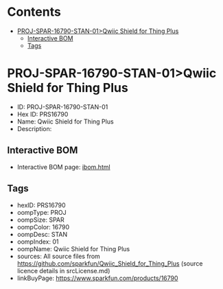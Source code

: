 



Contents
========

* [PROJ-SPAR-16790-STAN-01>Qwiic Shield for Thing Plus](#proj-spar-16790-stan-01qwiic-shield-for-thing-plus)
	* [Interactive BOM](#interactive-bom)
	* [Tags](#tags)

# PROJ-SPAR-16790-STAN-01>Qwiic Shield for Thing Plus

- ID: PROJ-SPAR-16790-STAN-01
- Hex ID: PRS16790
- Name: Qwiic Shield for Thing Plus
- Description: 

## Interactive BOM

- Interactive BOM page: [ibom.html](kicad/bom/ibom.html)

## Tags

- hexID: PRS16790
- oompType: PROJ
- oompSize: SPAR
- oompColor: 16790
- oompDesc: STAN
- oompIndex: 01
- oompName: Qwiic Shield for Thing Plus
- sources: All source files from https://github.com/sparkfun/Qwiic_Shield_for_Thing_Plus (source licence details in srcLicense.md)
- linkBuyPage: https://www.sparkfun.com/products/16790
